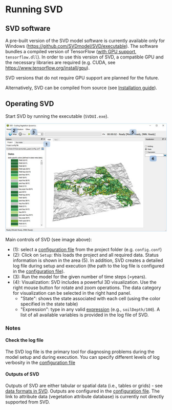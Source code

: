 # Running SVD

## SVD software
A pre-built version of the SVD model software is currently available only for 
Windows (https://github.com/SVDmodel/SVD/executable). The software bundles 
a compiled version of TensorFlow ([with GPU support](https://www.tensorflow.org/install/gpu), `tensorflow.dll`). 
In order to use this version of SVD, a compatible GPU and the necessary libraries are required (e.g. 
CUDA, see https://www.tensorflow.org/install/gpu).

SVD versions that do not require GPU support are planned for the future. 

Alternatively, SVD can be compiled from source (see [Installation guide](install.md)).

## Operating SVD

Start SVD by running the executable (`SVDUI.exe`).

![SVD image](img/screenshot_help.jpg)

Main controls of SVD (see image above):

* (1): select a [configuration file](project_file.md) from the project folder (e.g. `config.conf`)
* (2): Click on `Setup`: this loads the project and all required data. Status information is shown in the
area (5). In addition, SVD creates a detailed log file during setup and execution (the path to the log
file is configured in the [configuration file](project_file.md)).
* (3): Run the model for the given number of time steps (=years). 
* (4): Visualization: SVD includes a powerful 3D visualization. Use the right mouse button for rotate and 
zoom operations. The data category for visualization can be selected in the right hand panel. 
	* "State": shows the state associated with each cell (using the color specified in the state table)
	* "Expression": type in any valid [expression](variables.md) (e.g., `soilDepth/100`). A list of all
	available variables is provided in the log file of SVD.

### Notes

#### Check the log file
The SVD log file is the primary tool for diagnosing problems during the model setup and during execution.
You can specify different levels of log verbosity in the [configuration file](project_file.md)

#### Outputs of SVD
Outputs of SVD are either tabular or spatial data (i.e., tables or grids) - see [data formats in SVD](SVD_data_formats.md).
Outputs are configured in the [configuration file](project_file.md). The link to attribute data 
(vegetation attribute database) is currently not directly supported from SVD.